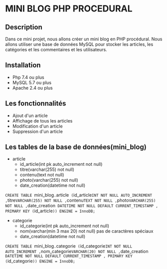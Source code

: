 # MINI BLOG PHP PROCEDURAL

## Description

Dans ce mini projet, nous allons créer un mini blog en PHP procédural. Nous allons utiliser une base de données MySQL pour stocker les articles, les catégories et les commentaires et les utilisateurs.

## Installation
- Php 7.4 ou plus
- MySQL 5.7 ou plus
- Apache 2.4 ou plus

## Les fonctionnalités

- Ajout d'un article
- Affichage de tous les articles
- Modification d'un article
- Suppression d'un article



## Les tables de la base de données(mini_blog)
- article
  - id_article(int pk auto_increment not null)
  - titre(varchar(255) not null)
  - contenu(text not null)
  - photo(varchar(255) not null)
  - date_creation(datetime not null)


`CREATE TABLE `mini_blog`.`article` (`id_article` INT NOT NULL AUTO_INCREMENT , `titre` VARCHAR(255) NOT NULL , `contenu` TEXT NOT NULL , `photo` VARCHAR(255) NOT NULL , `date_creation` DATETIME NOT NULL DEFAULT CURRENT_TIMESTAMP , PRIMARY KEY (`id_article`)) ENGINE = InnoDB;`

- categorie
  - id_categorie(int pk auto_increment not null)
  - nom(varchar(min 3 max 20) not null) pas de caractères spéciaux
  - date_creation(datetime not null)

`CREATE TABLE `mini_blog`.`categorie` (`id_categorie` INT NOT NULL AUTO_INCREMENT , `nom_categorie` VARCHAR(20) NOT NULL , `date_creation` DATETIME NOT NULL DEFAULT CURRENT_TIMESTAMP , PRIMARY KEY (`id_categorie`)) ENGINE = InnoDB;`
